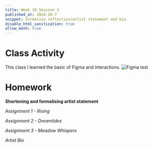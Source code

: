 ```yaml
---
title: Week 10 Session 2
published_at: 2024-10-7
snippet: Formalise reflection/artist statement and bio
disable_html_sanitization: true
allow_math: true
---
```


# Class Activity

This class I learned the basic of Figma and interactions.
![Figma test](W10S2.png)

# Homework
**Shortening and formalising artist statement**

*Assignment 1 - Rising*


*Assignment 2 - Dreamtides*


*Assignment 3 - Meadow Whispers*

*Artist Bio*